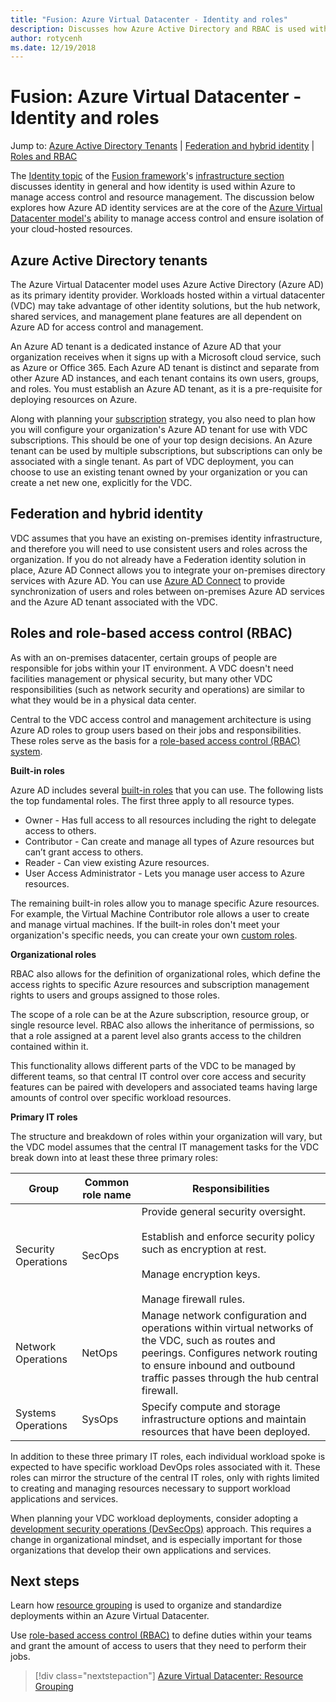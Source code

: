 ```yaml
---
title: "Fusion: Azure Virtual Datacenter - Identity and roles" 
description: Discusses how Azure Active Directory and RBAC is used within the Azure Virtual Datacenter model
author: rotycenh
ms.date: 12/19/2018
---
```

# Fusion: Azure Virtual Datacenter - Identity and roles

Jump to: [Azure Active Directory Tenants](#azure-active-directory-tenants) | [Federation and hybrid identity](#federation-and-hybrid-identity) | [Roles and RBAC](#roles-and-rbac)

The [Identity topic](overview.md) of the [Fusion framework](../../overview.md)'s [infrastructure section](../overview.md) discusses identity in general and how identity is used within Azure to manage access control and resource management. The discussion below explores how Azure AD identity services are at the core of the [Azure Virtual Datacenter model's](../virtual-datacenter/overview.md) ability to manage access control and ensure isolation of your cloud-hosted resources.

## Azure Active Directory tenants

The Azure Virtual Datacenter model uses Azure Active Directory (Azure AD) as its primary identity provider. Workloads hosted within a virtual datacenter (VDC) may take advantage of other identity solutions, but the hub network, shared services, and management plane features are all dependent on Azure AD for access control and management.

An Azure AD tenant is a dedicated instance of Azure AD that your organization receives when it signs up with a Microsoft cloud service, such as Azure or Office 365. Each Azure AD tenant is distinct and separate from other Azure AD instances, and each tenant contains its own users, groups, and roles. You must establish an Azure AD tenant, as it is a pre-requisite for deploying resources on Azure.

Along with planning your [subscription](../subscriptions/vdc-subscriptions.md) strategy, you also need to plan how you will configure your organization's Azure AD tenant for use with VDC subscriptions. This should be one of your top design decisions. An Azure tenant can be used by multiple subscriptions, but subscriptions can only be associated with a single tenant. As part of VDC deployment, you can choose to use an existing tenant owned by your organization or you can create a net new one, explicitly for the VDC. 

## Federation and hybrid identity

VDC assumes that you have an existing on-premises identity infrastructure, and therefore you will need to use consistent users and roles across the organization. If you do not already have a Federation identity solution in place, Azure AD Connect allows you to integrate your on-premises directory services with Azure AD. You can use [Azure AD Connect](https://docs.microsoft.com/en-us/azure/active-directory/hybrid/whatis-hybrid-identity?toc=%2Fen-us%2Fazure%2Factive-directory%2Fhybrid%2FTOC.json&bc=%2Fen-us%2Fazure%2Fbread%2Ftoc.json) to provide synchronization of users and roles between on-premises Azure AD services and the Azure AD tenant associated with the VDC.  

## Roles and role-based access control (RBAC)

As with an on-premises datacenter, certain groups of people are responsible for jobs within your IT environment. A VDC doesn't need facilities management or physical security, but many other VDC responsibilities (such as network security and operations) are similar to what they would be in a physical data center. 

Central to the VDC access control and management architecture is using Azure AD roles to group users based on their jobs and responsibilities. These roles serve as the basis for a [role-based access control (RBAC) system](https://docs.microsoft.com/en-us/azure/role-based-access-control/overview). 

**Built-in roles**

Azure AD includes several [built-in roles](https://docs.microsoft.com/en-us/azure/role-based-access-control/built-in-roles) that you can use. The following lists the top fundamental roles. The first three apply to all resource types.

- Owner - Has full access to all resources including the right to delegate access to others.
- Contributor - Can create and manage all types of Azure resources but can’t grant access to others.
- Reader - Can view existing Azure resources.
- User Access Administrator - Lets you manage user access to Azure resources.

The remaining built-in roles allow you to manage specific Azure resources. For example, the Virtual Machine Contributor role allows a user to create and manage virtual machines. If the built-in roles don't meet your organization's specific needs, you can create your own [custom roles](https://docs.microsoft.com/en-us/azure/role-based-access-control/custom-roles).

**Organizational roles** 

RBAC also allows for the definition of organizational roles, which define the access rights to specific Azure resources and subscription management rights to users and groups assigned to those roles.

The scope of a role can be at the Azure subscription, resource group, or single resource level. RBAC also allows the inheritance of permissions, so that a role assigned at a parent level also grants access to the children contained within it.

This functionality allows different parts of the VDC to be managed by different teams, so that central IT control over core access and security features can be paired with developers and associated teams having large amounts of control over specific workload resources.

**Primary IT roles**

The structure and breakdown of roles within your organization will vary, but the VDC model assumes that the central IT management tasks for the VDC break down into at least these three primary roles:

| Group                  | Common role name    | Responsibilities                                                                                                                                                          |
|------------------------|---------------------|---------------------------------------------------------------------------------------------------------------------------------------------------------------------------|
| Security Operations    | SecOps              | Provide general security oversight.<br><br>Establish and enforce security policy such as encryption at rest.<br><br>Manage encryption keys.<br><br>Manage firewall rules. |
| Network Operations     | NetOps              | Manage network configuration and operations within virtual networks of the VDC, such as routes and peerings. Configures network routing to ensure inbound and outbound traffic passes through the hub central firewall.  |
| Systems Operations     | SysOps              | Specify compute and storage infrastructure options and maintain resources that have been deployed.                                                                        |

In addition to these three primary IT roles, each individual workload spoke is expected to have specific workload DevOps roles associated with it. These roles can mirror the structure of the central IT roles, only with rights limited to creating and managing resources necessary to support workload applications and services.

When planning your VDC workload deployments, consider adopting a [development security operations (DevSecOps)](https://docs.microsoft.com/en-us/azure/devops/learn/devops-at-microsoft/security-in-devops) approach. This requires a change in organizational mindset, and is especially important for those organizations that develop their own applications and services.

## Next steps

Learn how [resource grouping](../resource-grouping/vdc-resource-grouping.md) is used to organize and standardize deployments within an Azure Virtual Datacenter.

Use [role-based access control (RBAC)](https://docs.microsoft.com/en-us/azure/role-based-access-control) to define duties within your teams and grant the amount of access to users that they need to perform their jobs. 

> [!div class="nextstepaction"]
> [Azure Virtual Datacenter: Resource Grouping](../resource-grouping/vdc-resource-grouping.md)
